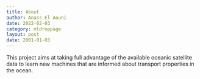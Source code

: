 ```yaml
---
title: About
author: Anass El Aouni
date: 2022-02-03
category: mldroppage
layout: post
date: 2001-01-03
---
```


This project aims at taking full advantage of the available oceanic satellite data to learn new machines that are informed about transport properties in the ocean.